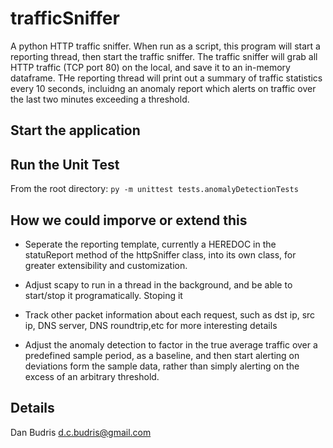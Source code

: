 # trafficSniffer
A python HTTP traffic sniffer.  When run as a script, this program will start a reporting thread, then start the traffic sniffer.  The traffic sniffer will grab all HTTP traffic (TCP port 80) on the local, and save it to an in-memory dataframe.  THe reporting thread will print out a summary of traffic statistics every 10 seconds, incluidng an anomaly report which alerts on traffic over the last two minutes exceeding a threshold.

## Start the application

## Run the Unit Test
From the root directory: `py -m unittest tests.anomalyDetectionTests`

## How we could imporve or extend this
- Seperate the reporting template, currently a HEREDOC in the statuReport method of the httpSniffer class, into its own class, for greater extensibility and customization.

- Adjust scapy to run in a thread in the background, and be able to start/stop it programatically.  Stoping it 

- Track  other packet information about each request, such as dst ip, src ip, DNS server, DNS roundtrip,etc for more interesting details

- Adjust the anomaly detection to factor in the true average traffic over a predefined sample period, as a baseline, and then start alerting on deviations form the sample data, rather than simply alerting on the excess of an arbitrary threshold.   

## Details
Dan Budris <d.c.budris@gmail.com>
